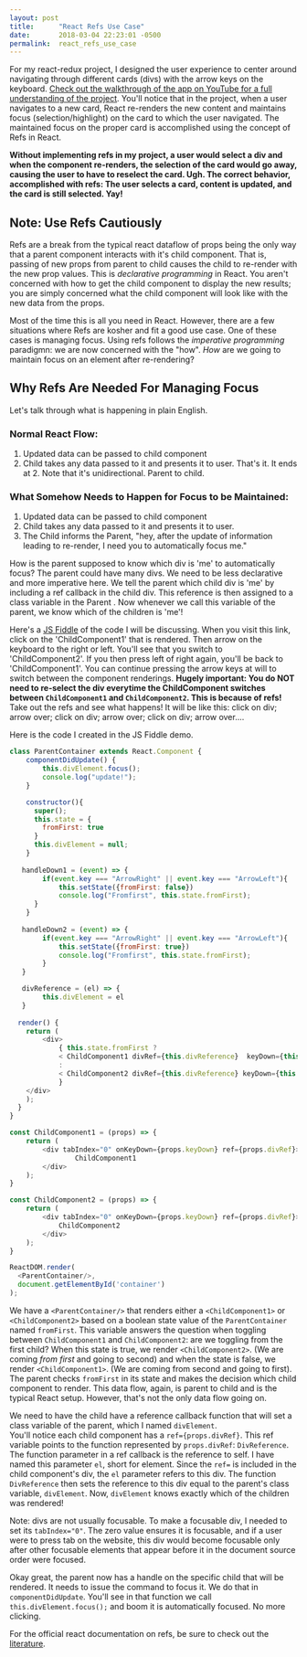 ```yaml
---
layout: post
title:      "React Refs Use Case"
date:       2018-03-04 22:23:01 -0500
permalink:  react_refs_use_case
---
```


For my react-redux project, I designed the user experience to center around navigating through different cards (divs) with the arrow keys on the keyboard. [Check out the walkthrough of the app on YouTube for a full understanding of the project](https://youtu.be/qfUczPFvS6U).   You'll notice that in the project, when a user navigates to a new card, React re-renders the new content and maintains focus (selection/highlight) on the card to which the user navigated.  The maintained focus on the proper card is accomplished using the concept of Refs in React.  

**Without implementing refs in my project, a user would select a div and when the component re-renders, the selection of the card would go away, causing the user to have to reselect the card. Ugh.  The correct behavior, accomplished with refs: The user selects a card, content is updated, and the card is still selected. Yay!**

## Note: Use Refs Cautiously
Refs are a break from the typical react dataflow of props being the only way that a parent component interacts with it's child component.  That is, passing of new props from parent to child causes the child to re-render with the new prop values. This is *declarative programming* in React.  You aren't concerned with how to get the child component to display the new results; you are simply concerned what the child component will look like with the new data from the props.

Most of the time this is all you need in React.  However, there are a few situations where Refs are kosher and fit a good use case.  One of these cases is managing focus. Using refs follows the *imperative programming* paradigmn: we are now concerned with the "how".  *How* are we going to maintain focus on an element after re-rendering?

## Why Refs Are Needed For Managing Focus

Let's talk through what is happening in plain English.

### Normal React Flow:
1. Updated data can be passed to child component
2. Child takes any data passed to it and presents it to user.  That's it.  It ends at 2.  Note that it's unidirectional.  Parent to child.

### What Somehow Needs to Happen for Focus to be Maintained:
1. Updated data can be passed to child component
2. Child takes any data passed to it and presents it to user.
3. The Child informs the Parent, "hey, after the update of information leading to re-render, I need you to automatically focus me."

How is the parent supposed to know which div is 'me' to automatically focus?  The parent could have many divs.  We need to be less declarative and more imperative here.  We tell the parent which child div is 'me' by including a ref callback in the child div.  This reference is then assigned to a class variable in the Parent .  Now whenever we call this variable of the parent, we know which of the children is 'me'!

Here's a [JS Fiddle](https://jsfiddle.net/69z2wepo/125303/) of the code I will be discussing.  When you visit this link, click on the 'ChildComponent1' that is rendered. Then arrow on the keyboard to the right or left.  You'll see that you switch to 'ChildComponent2'.  If you then press left of right again, you'll be back to 'ChildComponent1'. You can continue pressing the arrow keys at will to switch between the component renderings.  **Hugely important: You do NOT need to re-select the div everytime the ChildComponent switches between `ChildComponent1` and `ChildComponent2`.  This is because of refs!**  Take out the refs and see what happens! It will be like this: click on div; arrow over; click on div; arrow over; click on div; arrow over....


Here is the code I created in the JS Fiddle demo.
```javascript
class ParentContainer extends React.Component {
    componentDidUpdate() {
    	this.divElement.focus();
    	console.log("update!");
    }

    constructor(){
      super();
      this.state = {
        fromFirst: true
      }
      this.divElement = null;
    }
    
   handleDown1 = (event) => {
        if(event.key === "ArrowRight" || event.key === "ArrowLeft"){
      	    this.setState({fromFirst: false})
      	    console.log("Fromfirst", this.state.fromFirst);
      }
    }
  
   handleDown2 = (event) => {
        if(event.key === "ArrowRight" || event.key === "ArrowLeft"){
      	    this.setState({fromFirst: true})
      	    console.log("Fromfirst", this.state.fromFirst);
        }
   }

   divReference = (el) => {
   		this.divElement = el
   }
  
  render() {
    return (
    	<div>
      	    { this.state.fromFirst ?
            < ChildComponent1 divRef={this.divReference}  keyDown={this.handleDown1} /> 
            :
            < ChildComponent2 divRef={this.divReference} keyDown={this.handleDown2} />
            }
   	</div>
    );
  }
}

const ChildComponent1 = (props) => {
    return (
	    <div tabIndex="0" onKeyDown={props.keyDown} ref={props.divRef}>
                ChildComponent1
  	    </div>
    );
}

const ChildComponent2 = (props) => {
    return (
	    <div tabIndex="0" onKeyDown={props.keyDown} ref={props.divRef}>
  	        ChildComponent2
  	    </div>
    );
}

ReactDOM.render(
  <ParentContainer/>,
  document.getElementById('container')
); 
```


We have a `<ParentContainer/>` that renders either a `<ChildComponent1>` or `<ChildComponent2>` based on a boolean state value of the `ParentContainer` named `fromFirst`. This variable answers the question when toggling between `ChildComponent1` and `ChildComponent2`: are we toggling from the first child?   When this state is true, we render `<ChildComponent2>`. (We are coming *from first* and going to second) and when the state is false, we render `<ChildComponent1>`. (We are coming from second and going to first).  The parent checks `fromFirst` in its state and makes the decision which child component to render.  This data flow, again, is parent to child and is the typical React setup. However, that's not the only data flow going on.  

We need to have the child have a reference callback function that will set a class variable of the parent, which I named `divElement`.   
You'll notice each child component has a `ref={props.divRef}`.  This ref variable points to the function represented by `props.divRef`: `DivReference`.
The function parameter in a ref callback is the reference to self.  I have named this parameter `el`, short for element.  Since the `ref=` is included in the child component's div, the `el` parameter refers to this div.  The function `DivReference` then sets the reference to this div equal to the parent's class variable, `divElement`.  Now, `divElement` knows exactly which of the children was rendered!

Note: divs are not usually focusable.  To make a focusable div, I needed to set its `tabIndex="0"`.  The zero value ensures it is focusable, and if a user were to press tab on the website, this div would become focusable only after other focusable elements that appear before it in the document source order were focused.

Okay great, the parent now has a handle on the specific child that will be rendered.  It needs to issue the command to focus it.  We do that in `componentDidUpdate`.  You'll see in that function we call `this.divElement.focus();` and boom it is automatically focused.  No more clicking. 

For the official react documentation on refs, be sure to check out the [literature](https://reactjs.org/docs/refs-and-the-dom.html).
